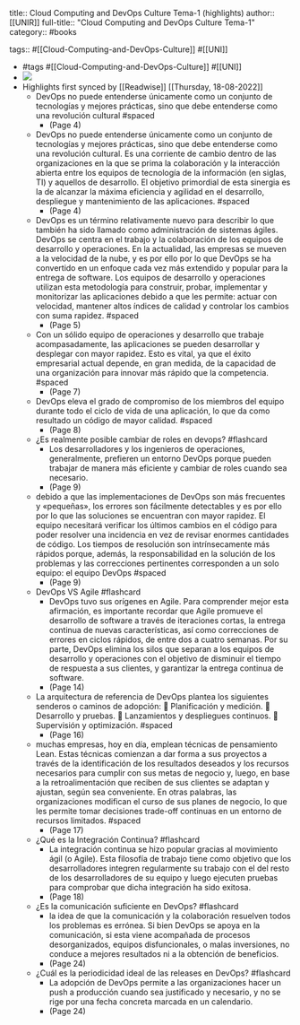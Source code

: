 title:: Cloud Computing and DevOps Culture Tema-1 (highlights)
author:: [[UNIR]]
full-title:: "Cloud Computing and DevOps Culture Tema-1"
category:: #books

tags:: #[[Cloud-Computing-and-DevOps-Culture]] #[[UNI]]

- #tags #[[Cloud-Computing-and-DevOps-Culture]] #[[UNI]]
- ![](https://readwise-assets.s3.amazonaws.com/media/uploaded_book_covers/profile_22942/bf57938b-ea5e-4c79-95a5-518e666f45a5.jpg)
- Highlights first synced by [[Readwise]] [[Thursday, 18-08-2022]]
	- DevOps  no  puede  entenderse  únicamente  como  un  conjunto  de  tecnologías  y mejores prácticas, sino que debe entenderse como una revolución cultural #spaced
		- (Page 4)
	- DevOps  no  puede  entenderse  únicamente  como  un  conjunto  de  tecnologías  y mejores prácticas, sino que debe entenderse como una revolución cultural. Es una corriente de cambio dentro de las organizaciones en la que se prima la colaboración y  la  interacción  abierta  entre  los  equipos  de  tecnología  de  la  información  (en siglas, TI)  y  aquellos  de  desarrollo.  El  objetivo  primordial  de  esta  sinergia  es  la  de alcanzar la máxima eficiencia y agilidad en el desarrollo, despliegue y mantenimiento de las aplicaciones. #spaced
		- (Page 4)
	- DevOps  es  un término  relativamente nuevo para  describir  lo  que  también ha  sido llamado como administración de sistemas ágiles. DevOps se centra en el trabajo y la colaboración de los equipos de desarrollo y operaciones. En la actualidad, las empresas se mueven a la velocidad de la nube, y es por ello por lo que DevOps se ha convertido en un enfoque cada vez más extendido y popular para  la entrega de  software.  Los  equipos  de  desarrollo  y operaciones utilizan  esta metodología  para  construir,  probar,  implementar  y  monitorizar  las  aplicaciones debido a que les permite: actuar con velocidad, mantener altos índices de calidad y controlar los cambios con suma rapidez. #spaced
		- (Page 5)
	- Con un sólido equipo de operaciones y desarrollo que trabaje acompasadamente, las aplicaciones se pueden desarrollar y desplegar con mayor rapidez. Esto es vital, ya que el éxito empresarial actual depende, en gran medida, de la capacidad de una organización para innovar más rápido que la competencia. #spaced
		- (Page 7)
	- DevOps  eleva  el  grado  de  compromiso  de  los miembros  del  equipo  durante  todo  el  ciclo  de  vida  de  una  aplicación,  lo  que  da como  resultado  un  código  de  mayor  calidad. #spaced
		- (Page 8)
	- ¿Es realmente posible cambiar de roles en devops? #flashcard
		- Los desarrolladores y los ingenieros de operaciones, generalmente, prefieren un entorno DevOps porque pueden trabajar de manera más eficiente y cambiar de roles cuando sea necesario.
		- (Page 9)
	- debido a que las implementaciones de DevOps son más frecuentes y «pequeñas», los errores son fácilmente detectables y es por ello por lo que las soluciones se encuentran con mayor rapidez. El equipo necesitará verificar los últimos cambios en el código para poder resolver una incidencia en vez de  revisar  enormes  cantidades  de  código.  Los  tiempos  de  resolución  son intrínsecamente más rápidos porque, además, la responsabilidad en la solución de los  problemas  y  las  correcciones  pertinentes  corresponden  a  un  solo  equipo:  el equipo DevOps #spaced
		- (Page 9)
	- DevOps VS Agile #flashcard
		- DevOps  tuvo  sus  orígenes  en  Agile.  Para  comprender  mejor  esta  afirmación,  es importante  recordar  que  Agile  promueve  el  desarrollo  de  software  a  través  de iteraciones  cortas, la  entrega  continua  de  nuevas  características,  así  como correcciones  de  errores  en  ciclos  rápidos,  de  entre  dos  a  cuatro  semanas.  Por  su parte, DevOps elimina los silos que separan a los equipos de desarrollo y operaciones con  el  objetivo  de  disminuir  el  tiempo  de  respuesta  a  sus  clientes,  y  garantizar  la entrega continua de software.
		- (Page 14)
	- La arquitectura de referencia de DevOps plantea los siguientes senderos o caminos de adopción:   Planificación y medición.   Desarrollo y pruebas.   Lanzamientos y despliegues continuos.   Supervisión y optimización. #spaced
		- (Page 16)
	- muchas empresas, hoy en día, emplean técnicas de pensamiento Lean. Estas técnicas comienzan a dar forma a sus proyectos a través de la identificación de los resultados deseados y los recursos necesarios para cumplir con sus metas de negocio y, luego, en base a la retroalimentación que reciben de sus clientes se adaptan y ajustan, según sea  conveniente.  En  otras  palabras,  las  organizaciones  modifican  el  curso  de  sus planes  de  negocio,  lo  que  les  permite  tomar  decisiones  trade-off  continuas  en  un entorno de recursos limitados. #spaced
		- (Page 17)
	- ¿Qué es la Integración Continua? #flashcard
		- La integración  continua  se  hizo  popular  gracias  al  movimiento  ágil  (o  Agile).  Esta filosofía  de  trabajo  tiene  como  objetivo  que los  desarrolladores integren regularmente su trabajo con el del resto de los desarrolladores de su equipo y luego ejecuten pruebas para comprobar que dicha integración ha sido exitosa.
		- (Page 18)
	- ¿Es la comunicación suficiente en DevOps? #flashcard
		- la  idea  de  que  la  comunicación  y  la colaboración resuelven todos los problemas es errónea. Si bien DevOps se apoya en la  comunicación,  si  esta  viene  acompañada  de  procesos  desorganizados,  equipos disfuncionales,  o  malas  inversiones,  no  conduce  a  mejores  resultados  ni  a  la obtención de beneficios.
		- (Page 24)
	- ¿Cuál es la periodicidad ideal de las releases en DevOps? #flashcard
		- La  adopción  de DevOps  permite  a  las  organizaciones  hacer  un  push  a  producción  cuando  sea justificado  y  necesario,  y  no  se  rige  por  una  fecha  concreta  marcada  en  un calendario.
		- (Page 24)